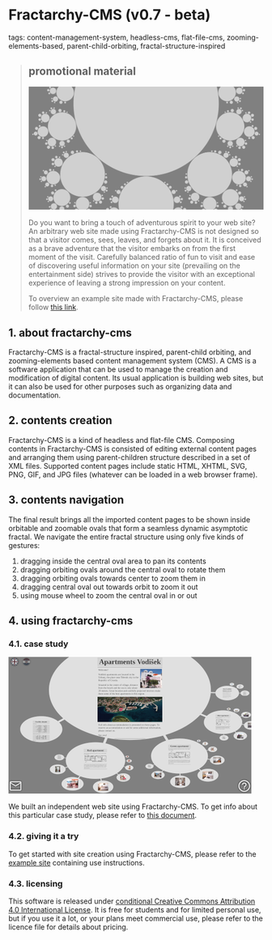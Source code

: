 # Fractarchy-CMS (v0.7 - beta)

tags: content-management-system, headless-cms, flat-file-cms, zooming-elements-based, parent-child-orbiting, fractal-structure-inspired

> ## promotional material
> 
> ![](media/socmedia.png)
> 
> Do you want to bring a touch of adventurous spirit to your web site? An arbitrary web site made using Fractarchy-CMS is not designed so that a visitor comes, sees, leaves, and forgets about it. It is conceived as a brave adventure that the visitor embarks on from the first moment of the visit. Carefully balanced ratio of fun to visit and ease of discovering useful information on your site (prevailing on the entertainment side) strives to provide the visitor with an exceptional experience of leaving a strong impression on your content.
> 
> To overview an example site made with Fractarchy-CMS, please follow [this link](https://fractarchy.github.io/fractarchy-cms/).

## 1. about fractarchy-cms

Fractarchy-CMS is a fractal-structure inspired, parent-child orbiting, and zooming-elements based content management system (CMS). A CMS is a software application that can be used to manage the creation and modification of digital content. Its usual application is building web sites, but it can also be used for other purposes such as organizing data and documentation.

## 2. contents creation

Fractarchy-CMS is a kind of headless and flat-file CMS. Composing contents in Fractarchy-CMS is consisted of editing external content pages and arranging them using parent-children structure described in a set of XML files. Supported content pages include static HTML, XHTML, SVG, PNG, GIF, and JPG files (whatever can be loaded in a web browser frame).

## 3. contents navigation

The final result brings all the imported content pages to be shown inside orbitable and zoomable ovals that form a seamless dynamic asymptotic fractal. We navigate the entire fractal structure using only five kinds of gestures:

1. dragging inside the central oval area to pan its contents
2. dragging orbiting ovals around the central oval to rotate them
3. dragging orbiting ovals towards center to zoom them in
4. dragging central oval out towards orbit to zoom it out
5. using mouse wheel to zoom the central oval in or out

## 4. using fractarchy-cms

### 4.1. case study

![](media/ssh-480-apv.png)

We built an independent web site using Fractarchy-CMS. To get info about this particular case study, please refer to [this document](case-study.md).

### 4.2. giving it a try

To get started with site creation using Fractarchy-CMS, please refer to the [example site](https://fractarchy.github.io/fractarchy-cms/) containing use instructions.

### 4.3. licensing

This software is released under [conditional Creative Commons Attribution 4.0 International License](LICENSE). It is free for students and for limited personal use, but if you use it a lot, or your plans meet commercial use, please refer to the licence file for details about pricing.

